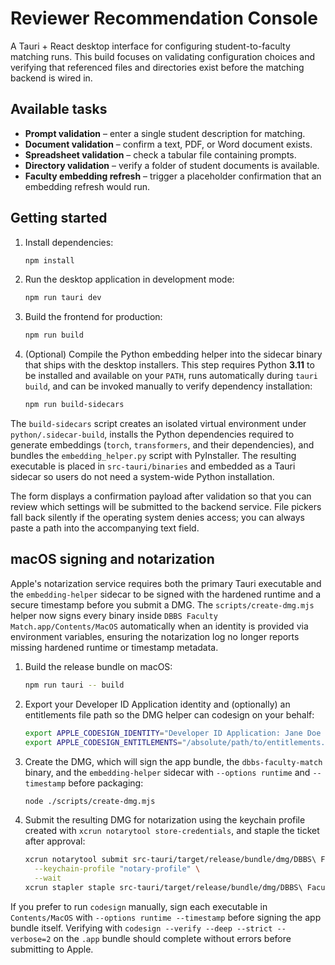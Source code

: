 # Reviewer Recommendation Console

A Tauri + React desktop interface for configuring student-to-faculty matching
runs. This build focuses on validating configuration choices and verifying that
referenced files and directories exist before the matching backend is wired in.

## Available tasks

- **Prompt validation** – enter a single student description for matching.
- **Document validation** – confirm a text, PDF, or Word document exists.
- **Spreadsheet validation** – check a tabular file containing prompts.
- **Directory validation** – verify a folder of student documents is available.
- **Faculty embedding refresh** – trigger a placeholder confirmation that an
  embedding refresh would run.

## Getting started

1. Install dependencies:

   ```bash
   npm install
   ```

2. Run the desktop application in development mode:

   ```bash
   npm run tauri dev
   ```

3. Build the frontend for production:

   ```bash
   npm run build
   ```

4. (Optional) Compile the Python embedding helper into the sidecar binary that
   ships with the desktop installers. This step requires Python **3.11** to be
   installed and available on your `PATH`, runs automatically during
   `tauri build`, and can be invoked manually to verify dependency installation:

   ```bash
   npm run build-sidecars
   ```

The `build-sidecars` script creates an isolated virtual environment under
`python/.sidecar-build`, installs the Python dependencies required to generate
embeddings (`torch`, `transformers`, and their dependencies), and bundles the
`embedding_helper.py` script with PyInstaller. The resulting executable is
placed in `src-tauri/binaries` and embedded as a Tauri sidecar so users do not
need a system-wide Python installation.

The form displays a confirmation payload after validation so that you can review
which settings will be submitted to the backend service. File pickers fall back
silently if the operating system denies access; you can always paste a path into
the accompanying text field.

## macOS signing and notarization

Apple's notarization service requires both the primary Tauri executable and the
`embedding-helper` sidecar to be signed with the hardened runtime and a secure
timestamp before you submit a DMG. The `scripts/create-dmg.mjs` helper now signs
every binary inside `DBBS Faculty Match.app/Contents/MacOS` automatically when
an identity is provided via environment variables, ensuring the notarization log
no longer reports missing hardened runtime or timestamp metadata.

1. Build the release bundle on macOS:

   ```bash
   npm run tauri -- build
   ```

2. Export your Developer ID Application identity and (optionally) an
   entitlements file path so the DMG helper can codesign on your behalf:

   ```bash
   export APPLE_CODESIGN_IDENTITY="Developer ID Application: Jane Doe (TEAMID1234)"
   export APPLE_CODESIGN_ENTITLEMENTS="/absolute/path/to/entitlements.plist" # optional
   ```

3. Create the DMG, which will sign the app bundle, the `dbbs-faculty-match`
   binary, and the `embedding-helper` sidecar with `--options runtime` and
   `--timestamp` before packaging:

   ```bash
   node ./scripts/create-dmg.mjs
   ```

4. Submit the resulting DMG for notarization using the keychain profile created
   with `xcrun notarytool store-credentials`, and staple the ticket after
   approval:

   ```bash
   xcrun notarytool submit src-tauri/target/release/bundle/dmg/DBBS\ Faculty\ Match_0.1.0_macos_arm64.dmg \
     --keychain-profile "notary-profile" \
     --wait
   xcrun stapler staple src-tauri/target/release/bundle/dmg/DBBS\ Faculty\ Match_0.1.0_macos_arm64.dmg
   ```

If you prefer to run `codesign` manually, sign each executable in
`Contents/MacOS` with `--options runtime --timestamp` before signing the app
bundle itself. Verifying with `codesign --verify --deep --strict --verbose=2` on
the `.app` bundle should complete without errors before submitting to Apple.

